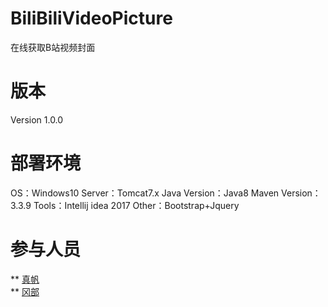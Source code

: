 # BiliBiliVideoPicture
在线获取B站视频封面

# 版本
Version 1.0.0

# 部署环境
OS：Windows10
Server：Tomcat7.x
Java Version：Java8
Maven Version：3.3.9
Tools：Intellij idea 2017
Other：Bootstrap+Jquery

# 参与人员
** [真帆](https://github.com/minazukie)
</br>
** [冈部](https://github.com/smallclover)
